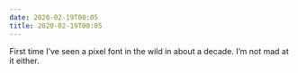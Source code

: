 ```yaml
---
date: 2020-02-19T00:05
title: 2020-02-19T00:05
---
```


First time I’ve seen a pixel font in the wild in about a decade. I’m not mad at it either.
